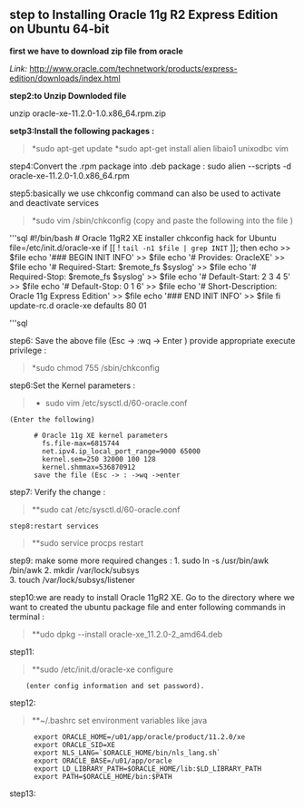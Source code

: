 ## step to Installing Oracle 11g R2 Express Edition on Ubuntu 64-bit

**first we have to download zip file from oracle**
 
 *Link:*
 http://www.oracle.com/technetwork/products/express-edition/downloads/index.html
 
 **step2:to Unzip Downloded file**
 
unzip oracle-xe-11.2.0-1.0.x86_64.rpm.zip

**setp3:Install the following packages :**
> *sudo apt-get update
> *sudo apt-get install alien libaio1 unixodbc vim

step4:Convert the .rpm package into .deb package :
sudo alien --scripts -d oracle-xe-11.2.0-1.0.x86_64.rpm

step5:basically we use chkconfig command can also be used to activate and deactivate services
> *sudo vim /sbin/chkconfig
 (copy and paste the following into the file )


'''sql
          #!/bin/bash
          # Oracle 11gR2 XE installer chkconfig hack for Ubuntu
          file=/etc/init.d/oracle-xe
          if [[ ! `tail -n1 $file | grep INIT` ]]; then
          echo >> $file
          echo '### BEGIN INIT INFO' >> $file
          echo '# Provides: OracleXE' >> $file
          echo '# Required-Start: $remote_fs $syslog' >> $file
          echo '# Required-Stop: $remote_fs $syslog' >> $file
          echo '# Default-Start: 2 3 4 5' >> $file
          echo '# Default-Stop: 0 1 6' >> $file
          echo '# Short-Description: Oracle 11g Express Edition' >> $file
          echo '### END INIT INFO' >> $file
          fi
          update-rc.d oracle-xe defaults 80 01
  
  '''sql
  
  step6: Save the above file (Esc -> :wq -> Enter ) provide appropriate execute privilege :
       
   >    *sudo chmod 755 /sbin/chkconfig
   
   step6:Set the Kernel parameters :
   > * sudo vim /etc/sysctl.d/60-oracle.conf 
   
    (Enter the following) 
    
          # Oracle 11g XE kernel parameters  
            fs.file-max=6815744  
            net.ipv4.ip_local_port_range=9000 65000  
            kernel.sem=250 32000 100 128 
            kernel.shmmax=536870912 
          save the file (Esc -> : ->wq ->enter
          
          
   step7:  Verify the change : 

>  **sudo cat /etc/sysctl.d/60-oracle.conf 
    
    step8:restart services
    
  > **sudo service procps restart
  
   step9: make some more required changes :
      1. sudo ln -s /usr/bin/awk /bin/awk 
      2. mkdir /var/lock/subsys  
      3. touch /var/lock/subsys/listener 

  
  step10:we are ready to install Oracle 11gR2 XE. Go to the directory where we want to created the ubuntu package file  and enter following commands in terminal :

>   **udo dpkg --install oracle-xe_11.2.0-2_amd64.deb  

step11:

 >   **sudo /etc/init.d/oracle-xe configure 
 
        (enter config information and set password).
        
 step12:
 
 >    **~/.bashrc set environment variables like java
 
          export ORACLE_HOME=/u01/app/oracle/product/11.2.0/xe
          export ORACLE_SID=XE
          export NLS_LANG=`$ORACLE_HOME/bin/nls_lang.sh`
          export ORACLE_BASE=/u01/app/oracle
          export LD_LIBRARY_PATH=$ORACLE_HOME/lib:$LD_LIBRARY_PATH
          export PATH=$ORACLE_HOME/bin:$PATH
          
  step13:
  
